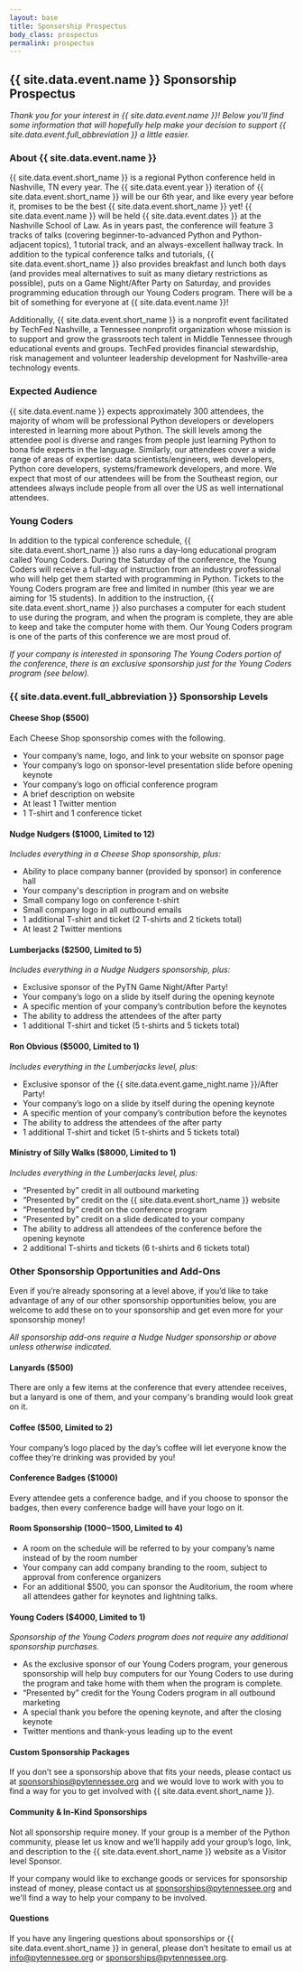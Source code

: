 ```yaml
---
layout: base
title: Sponsorship Prospectus
body_class: prospectus
permalink: prospectus
---
```


## {{ site.data.event.name }} Sponsorship Prospectus

_Thank you for your interest in {{ site.data.event.name }}! Below you'll find some information that will hopefully help make your decision to support {{ site.data.event.full_abbreviation }} a little easier._

### About {{ site.data.event.name }}

{{ site.data.event.short_name }} is a regional Python conference held in Nashville, TN every year. The {{ site.data.event.year }} iteration of {{ site.data.event.short_name }} will be our 6th year, and like every year before it, promises to be the best {{ site.data.event.short_name }} yet! {{ site.data.event.name }} will be held {{ site.data.event.dates }} at the Nashville School of Law. As in years past, the conference will feature 3 tracks of talks (covering beginner-to-advanced Python and Python-adjacent topics), 1 tutorial track, and an always-excellent hallway track. In addition to the typical conference talks and tutorials, {{ site.data.event.short_name }} also provides breakfast and lunch both days (and provides meal alternatives to suit as many dietary restrictions as possible), puts on a Game Night/After Party on Saturday, and provides programming education through our Young Coders program. There will be a bit of something for everyone at {{ site.data.event.name }}!

Additionally, {{ site.data.event.short_name }} is a nonprofit event facilitated by TechFed Nashville, a Tennessee nonprofit organization whose mission is to support and grow the grassroots tech talent in Middle Tennessee through educational events and groups. TechFed provides financial stewardship, risk management and volunteer leadership development for Nashville-area technology events.

### Expected Audience

{{ site.data.event.name }} expects approximately 300 attendees, the majority of whom will be professional Python developers or developers interested in learning more about Python. The skill levels among the attendee pool is diverse and ranges from people just learning Python to bona fide experts in the language. Similarly, our attendees cover a wide range of areas of expertise: data scientists/engineers, web developers, Python core developers, systems/framework developers, and more. We expect that most of our attendees will be from the Southeast region, our attendees always include people from all over the US as well international attendees.

### Young Coders

In addition to the typical conference schedule, {{ site.data.event.short_name }} also runs a day-long educational program called Young Coders. During the Saturday of the conference, the Young Coders will receive a full-day of instruction from an industry professional who will help get them started with programming in Python. Tickets to the Young Coders program are free and limited in number (this year we are aiming for 15 students). In addition to the instruction, {{ site.data.event.short_name }} also purchases a computer for each student to use during the program, and when the program is complete, they are able to keep and take the computer home with them. Our Young Coders program is one of the parts of this conference we are most proud of.

_If your company is interested in sponsoring The Young Coders portion of the conference, there is an exclusive sponsorship just for the Young Coders program (see below)._

### {{ site.data.event.full_abbreviation }} Sponsorship Levels

#### Cheese Shop ($500)

Each Cheese Shop sponsorship comes with the following.

* Your company’s name, logo, and link to your website on sponsor page
* Your company’s logo on sponsor-level presentation slide before opening keynote
* Your company’s logo on official conference program
* A brief description on website
* At least 1 Twitter mention
* 1 T-shirt and 1 conference ticket


#### Nudge Nudgers ($1000, Limited to 12)

_Includes everything in a Cheese Shop sponsorship, plus:_

* Ability to place company banner (provided by sponsor) in conference hall
* Your company's description in program and on website
* Small company logo on conference t-shirt
* Small company logo in all outbound emails
* 1 additional T-shirt and ticket (2 T-shirts and 2 tickets total)
* At least 2 Twitter mentions


#### Lumberjacks ($2500, Limited to 5)

_Includes everything in a Nudge Nudgers sponsorship, plus:_

* Exclusive sponsor of the PyTN Game Night/After Party!
* Your company’s logo on a slide by itself during the opening keynote
* A specific mention of your company’s contribution before the keynotes
* The ability to address the attendees of the after party
* 1 additional T-shirt and ticket (5 t-shirts and 5 tickets total)


#### Ron Obvious ($5000, Limited to 1)

_Includes everything in the Lumberjacks level, plus:_

* Exclusive sponsor of the {{ site.data.event.game_night.name }}/After Party!
* Your company’s logo on a slide by itself during the opening keynote
* A specific mention of your company’s contribution before the keynotes
* The ability to address the attendees of the after party
* 1 additional T-shirt and ticket (5 t-shirts and 5 tickets total)


#### Ministry of Silly Walks ($8000, Limited to 1)

_Includes everything in the Lumberjacks level, plus:_

* “Presented by” credit in all outbound marketing
* “Presented by” credit on the {{ site.data.event.short_name }} website
* “Presented by” credit on the conference program
* “Presented by” credit on a slide dedicated to your company
* The ability to address all attendees of the conference before the opening keynote
* 2 additional T-shirts and tickets (6 t-shirts and 6 tickets total)


### Other Sponsorship Opportunities and Add-Ons

Even if you’re already sponsoring at a level above, if you’d like to take advantage of any of our other sponsorship opportunities below, you are welcome to add these on to your sponsorship and get even more for your sponsorship money!

_All sponsorship add-ons require a Nudge Nudger sponsorship or above unless otherwise indicated._

#### Lanyards ($500)

There are only a few items at the conference that every attendee receives, but a lanyard is one of them, and your company's branding would look great on it.


#### Coffee ($500, Limited to 2)

Your company’s logo placed by the day’s coffee will let everyone know the coffee they’re drinking was provided by you!


#### Conference Badges ($1000)

Every attendee gets a conference badge, and if you choose to sponsor the badges, then every conference badge will have your logo on it.


#### Room Sponsorship ($1000-$1500, Limited to 4)

* A room on the schedule will be referred to by your company’s name instead of by the room number
* Your company can add company branding to the room, subject to approval from conference organizers
* For an additional $500, you can sponsor the Auditorium, the room where all attendees gather for keynotes and lightning talks.


#### Young Coders ($4000, Limited to 1)

_Sponsorship of the Young Coders program does not require any additional sponsorship purchases._

* As the exclusive sponsor of our Young Coders program, your generous sponsorship will help buy computers for our Young Coders to use during the program and take home with them when the program is complete.
* “Presented by” credit for the Young Coders program in all outbound marketing
* A special thank you before the opening keynote, and after the closing keynote
* Twitter mentions and thank-yous leading up to the event

#### Custom Sponsorship Packages

If you don’t see a sponsorship above that fits your needs, please contact us at [sponsorships@pytennessee.org](sponsorships@pytennessee.org) and we would love to work with you to find a way for you to get involved with {{ site.data.event.short_name }}.


#### Community & In-Kind Sponsorships

Not all sponsorship require money. If your group is a member of the Python community, please let us know and we’ll happily add your group’s logo, link, and description to the {{ site.data.event.short_name }} website as a Visitor level Sponsor.

If your company would like to exchange goods or services for sponsorship instead of money, please contact us at [sponsorships@pytennessee.org](sponsorships@pytennessee.org) and we'll find a way to help your company to be involved.


#### Questions

If you have any lingering questions about sponsorships or {{ site.data.event.short_name }} in general, please don’t hesitate to email us at [info@pytennessee.org](info@pytennessee.org) or [sponsorships@pytennessee.org](sponsorships@pytennessee.org).
